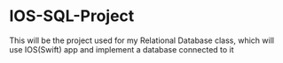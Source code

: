 # IOS-SQL-Project
This will be the project used for my Relational Database class, which will use IOS(Swift) app and implement a database connected to it
